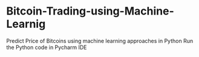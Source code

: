 # Bitcoin-Trading-using-Machine-Learnig
Predict Price of Bitcoins using machine learning approaches in Python
Run the Python code in Pycharm IDE
